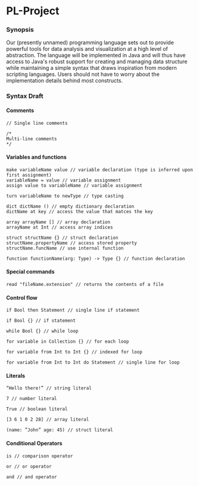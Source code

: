 # PL-Project

### Synopsis

Our (presently unnamed) programming language sets out to provide powerful tools for data analysis and visualization at a high level of abstraction. The language will be implemented in Java and will thus have access to Java's robust support for creating and managing data structure while maintaining a simple syntax that draws inspiration from modern scripting languages. Users should not have to worry about the implementation details behind most constructs.

### Syntax Draft

#### Comments
```
// Single line comments

/* 
Multi-line comments  
*/
```

#### Variables and functions
```
make variableName value // variable declaration (type is inferred upon first assignment)
variableName = value // variable assignment
assign value to variableName // variable assignment

turn variableName to newType // type casting

dict dictName () // empty dictionary declaration
dictName at key // access the value that matces the key

array arrayName [] // array declaration
arrayName at Int // access array indices

struct structName {} // struct declaration
structName.propertyName // access stored property
structName.funcName // use internal function

function functionName(arg: Type) -> Type {} // function declaration
```

#### Special commands
```
read "fileName.extension" // returns the contents of a file
```

#### Control flow
```
if Bool then Statement // single line if statement

if Bool {} // if statement

while Bool {} // while loop

for variable in Collection {} // for each loop

for variable from Int to Int {} // indexed for loop

for variable from Int to Int do Statement // single line for loop
```

#### Literals
```
“Hello there!” // string literal

7 // number literal

True // boolean literal

[3 6 1 0 2 28] // array literal

(name: ”John” age: 45) // struct literal
```

#### Conditional Operators
```
is // comparison operator

or // or operator

and // and operator
```
